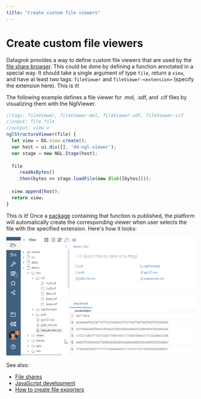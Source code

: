 ```yaml
---
title: "Create custom file viewers"
---
```


# Create custom file viewers

Datagrok provides a way to define custom file viewers that are used by the
[file share browser](../../access/connect-a-file-share.md). This could be done by defining a function annotated in a
special way. It should take a single argument of type `file`, return a `view`, and have at least two tags: `fileViewer`
and `fileViewer-<extension>` (specify the extension here). This is it!

The following example defines a file viewer for .mol, .sdf, and .cif files by visualizing them with the NglViewer.
<!--This
is real code from
the ["NglViewer" public package](https://github.com/datagrok-ai/public/blob/master/packages/NglViewer).-->

```js
//tags: fileViewer, fileViewer-mol, fileViewer-sdf, fileViewer-cif
//input: file file
//output: view v
nglStructureViewer(file) {
  let view = DG.View.create();
  var host = ui.div([], 'd4-ngl-viewer');
  var stage = new NGL.Stage(host);

  file
    .readAsBytes()
    .then(bytes => stage.loadFile(new Blob([bytes])));

  view.append(host);
  return view;
}

```

This is it! Once a [package](../develop.md#packages) containing that function is published, the platform will
automatically create the corresponding viewer when user selects the file with the specified extension. Here's how it
looks:

![file-shares-file-viewers](../../access/file-shares-file-viewers.gif)

See also:

* [File shares](../../access/connect-a-file-share.md)
* [JavaScript development](../develop.md)
* [How to create file exporters](file-exporters.md)
